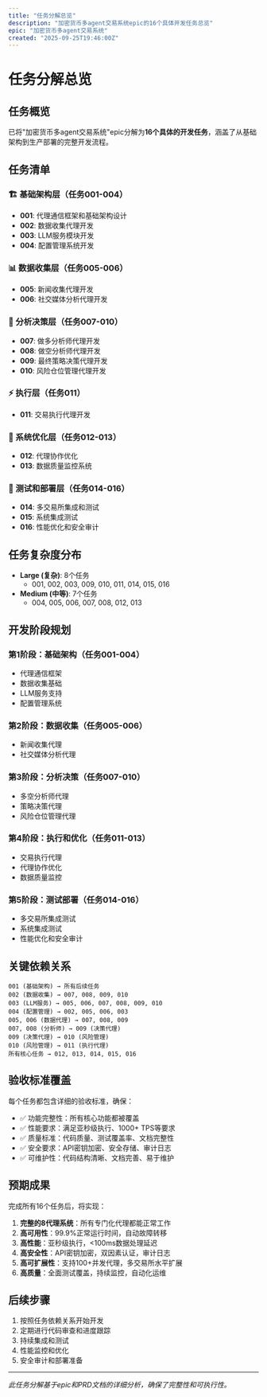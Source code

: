 ```yaml
---
title: "任务分解总览"
description: "加密货币多agent交易系统epic的16个具体开发任务总览"
epic: "加密货币多agent交易系统"
created: "2025-09-25T19:46:00Z"
---
```


# 任务分解总览

## 任务概览

已将"加密货币多agent交易系统"epic分解为**16个具体的开发任务**，涵盖了从基础架构到生产部署的完整开发流程。

## 任务清单

### 🏗️ 基础架构层（任务001-004）
- **001**: 代理通信框架和基础架构设计
- **002**: 数据收集代理开发
- **003**: LLM服务模块开发
- **004**: 配置管理系统开发

### 📊 数据收集层（任务005-006）
- **005**: 新闻收集代理开发
- **006**: 社交媒体分析代理开发

### 🧠 分析决策层（任务007-010）
- **007**: 做多分析师代理开发
- **008**: 做空分析师代理开发
- **009**: 最终策略决策代理开发
- **010**: 风险仓位管理代理开发

### ⚡ 执行层（任务011）
- **011**: 交易执行代理开发

### 🔧 系统优化层（任务012-013）
- **012**: 代理协作优化
- **013**: 数据质量监控系统

### 🧪 测试和部署层（任务014-016）
- **014**: 多交易所集成和测试
- **015**: 系统集成测试
- **016**: 性能优化和安全审计

## 任务复杂度分布

- **Large (复杂)**: 8个任务
  - 001, 002, 003, 009, 010, 011, 014, 015, 016
- **Medium (中等)**: 7个任务
  - 004, 005, 006, 007, 008, 012, 013

## 开发阶段规划

### 第1阶段：基础架构（任务001-004）
- 代理通信框架
- 数据收集基础
- LLM服务支持
- 配置管理系统

### 第2阶段：数据收集（任务005-006）
- 新闻收集代理
- 社交媒体分析代理

### 第3阶段：分析决策（任务007-010）
- 多空分析师代理
- 策略决策代理
- 风险仓位管理代理

### 第4阶段：执行和优化（任务011-013）
- 交易执行代理
- 代理协作优化
- 数据质量监控

### 第5阶段：测试部署（任务014-016）
- 多交易所集成测试
- 系统集成测试
- 性能优化和安全审计

## 关键依赖关系

```
001 (基础架构) → 所有后续任务
002 (数据收集) → 007, 008, 009, 010
003 (LLM服务) → 005, 006, 007, 008, 009, 010
004 (配置管理) → 002, 005, 006, 003
005, 006 (数据代理) → 007, 008, 009
007, 008 (分析师) → 009 (决策代理)
009 (决策代理) → 010 (风险管理)
010 (风险管理) → 011 (执行代理)
所有核心任务 → 012, 013, 014, 015, 016
```

## 验收标准覆盖

每个任务都包含详细的验收标准，确保：

- ✅ 功能完整性：所有核心功能都被覆盖
- ✅ 性能要求：满足亚秒级执行、1000+ TPS等要求
- ✅ 质量标准：代码质量、测试覆盖率、文档完整性
- ✅ 安全要求：API密钥加密、安全存储、审计日志
- ✅ 可维护性：代码结构清晰、文档完善、易于维护

## 预期成果

完成所有16个任务后，将实现：

1. **完整的8代理系统**：所有专门化代理都能正常工作
2. **高可用性**：99.9%正常运行时间，自动故障转移
3. **高性能**：亚秒级执行，<100ms数据处理延迟
4. **高安全性**：API密钥加密，双因素认证，审计日志
5. **高可扩展性**：支持100+并发代理，多交易所水平扩展
6. **高质量**：全面测试覆盖，持续监控，自动化运维

## 后续步骤

1. 按照任务依赖关系开始开发
2. 定期进行代码审查和进度跟踪
3. 持续集成和测试
4. 性能监控和优化
5. 安全审计和部署准备

---

*此任务分解基于epic和PRD文档的详细分析，确保了完整性和可执行性。*